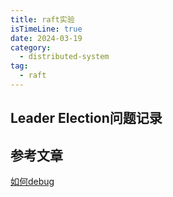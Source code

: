 ```yaml
---
title: raft实验
isTimeLine: true
date: 2024-03-19
category:
  - distributed-system
tag:
  - raft
---
```


## Leader Election问题记录




## 参考文章

[如何debug](https://blog.josejg.com/debugging-pretty/)